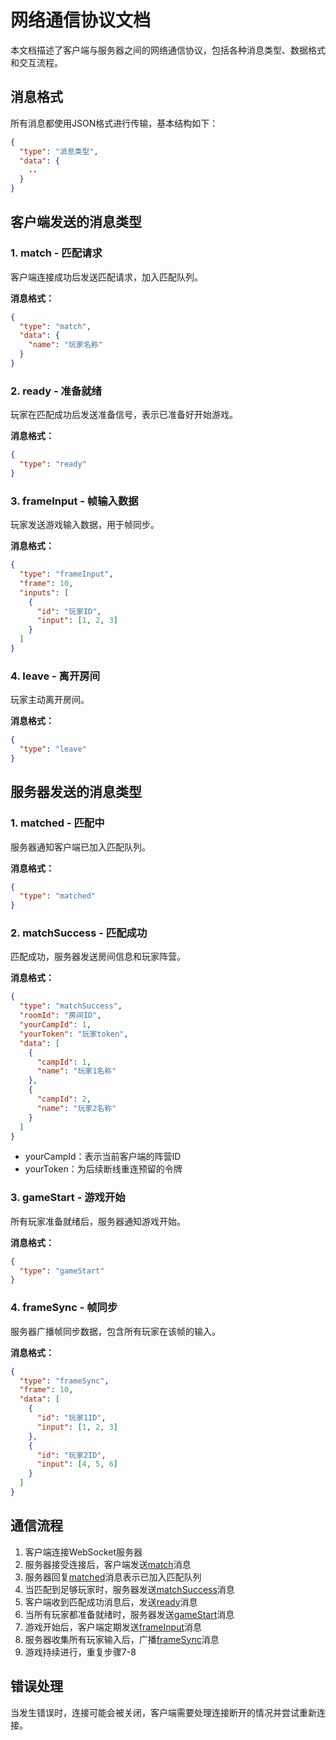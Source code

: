 # 网络通信协议文档

本文档描述了客户端与服务器之间的网络通信协议，包括各种消息类型、数据格式和交互流程。

## 消息格式

所有消息都使用JSON格式进行传输，基本结构如下：

```json
{
  "type": "消息类型",
  "data": {
    ..
  }
}
```

## 客户端发送的消息类型

### 1. match - 匹配请求

客户端连接成功后发送匹配请求，加入匹配队列。

**消息格式：**
```json
{
  "type": "match",
  "data": {
    "name": "玩家名称"
  }
}
```



### 2. ready - 准备就绪

玩家在匹配成功后发送准备信号，表示已准备好开始游戏。

**消息格式：**
```json
{
  "type": "ready"
}
```



### 3. frameInput - 帧输入数据

玩家发送游戏输入数据，用于帧同步。

**消息格式：**
```json
{
  "type": "frameInput",
  "frame": 10,
  "inputs": [
    {
      "id": "玩家ID",
      "input": [1, 2, 3]
    }
  ]
}
```



### 4. leave - 离开房间

玩家主动离开房间。

**消息格式：**
```json
{
  "type": "leave"
}
```



## 服务器发送的消息类型

### 1. matched - 匹配中

服务器通知客户端已加入匹配队列。

**消息格式：**
```json
{
  "type": "matched"
}
```



### 2. matchSuccess - 匹配成功

匹配成功，服务器发送房间信息和玩家阵营。

**消息格式：**
```json
{
  "type": "matchSuccess",
  "roomId": "房间ID",
  "yourCampId": 1,
  "yourToken": "玩家token",
  "data": [
    {
      "campId": 1,
      "name": "玩家1名称"
    },
    {
      "campId": 2,
      "name": "玩家2名称"
    }
  ]
}
```

- yourCampId：表示当前客户端的阵营ID
- yourToken：为后续断线重连预留的令牌

### 3. gameStart - 游戏开始

所有玩家准备就绪后，服务器通知游戏开始。

**消息格式：**
```json
{
  "type": "gameStart"
}
```



### 4. frameSync - 帧同步

服务器广播帧同步数据，包含所有玩家在该帧的输入。

**消息格式：**
```json
{
  "type": "frameSync",
  "frame": 10,
  "data": [
    {
      "id": "玩家1ID",
      "input": [1, 2, 3]
    },
    {
      "id": "玩家2ID",
      "input": [4, 5, 6]
    }
  ]
}
```



## 通信流程

1. 客户端连接WebSocket服务器
2. 服务器接受连接后，客户端发送[match](#1-match---匹配请求)消息
3. 服务器回复[matched](#1-matched---匹配中)消息表示已加入匹配队列
4. 当匹配到足够玩家时，服务器发送[matchSuccess](#2-matchsuccess---匹配成功)消息
5. 客户端收到匹配成功消息后，发送[ready](#2-ready---准备就绪)消息
6. 当所有玩家都准备就绪时，服务器发送[gameStart](#3-gamestart---游戏开始)消息
7. 游戏开始后，客户端定期发送[frameInput](#3-frameinput---帧输入数据)消息
8. 服务器收集所有玩家输入后，广播[frameSync](#4-framesync---帧同步)消息
9. 游戏持续进行，重复步骤7-8

## 错误处理

当发生错误时，连接可能会被关闭，客户端需要处理连接断开的情况并尝试重新连接。